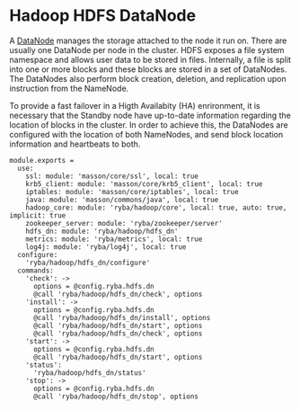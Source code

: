 
# Hadoop HDFS DataNode

A [DataNode](http://wiki.apache.org/hadoop/DataNode) manages the storage attached
to the node it run on. There are usually one DataNode per node in the cluster.
HDFS exposes a file system namespace and allows user data to be stored in files.
Internally, a file is split into one or more blocks and these blocks are stored 
in a set of DataNodes. The DataNodes also perform block creation, deletion, and 
replication upon instruction from the NameNode.

To provide a fast failover in a Higth Availabity (HA) enrironment, it is
necessary that the Standby node have up-to-date information regarding the
location of blocks in the cluster. In order to achieve this, the DataNodes are
configured with the location of both NameNodes, and send block location
information and heartbeats to both.

    module.exports =
      use:
        ssl: module: 'masson/core/ssl', local: true
        krb5_client: module: 'masson/core/krb5_client', local: true
        iptables: module: 'masson/core/iptables', local: true
        java: module: 'masson/commons/java', local: true
        hadoop_core: module: 'ryba/hadoop/core', local: true, auto: true, implicit: true
        zookeeper_server: module: 'ryba/zookeeper/server'
        hdfs_dn: module: 'ryba/hadoop/hdfs_dn'
        metrics: module: 'ryba/metrics', local: true
        log4j: module: 'ryba/log4j', local: true
      configure:
        'ryba/hadoop/hdfs_dn/configure'
      commands:
        'check': ->
          options = @config.ryba.hdfs.dn
          @call 'ryba/hadoop/hdfs_dn/check', options
        'install': ->
          options = @config.ryba.hdfs.dn
          @call 'ryba/hadoop/hdfs_dn/install', options
          @call 'ryba/hadoop/hdfs_dn/start', options
          @call 'ryba/hadoop/hdfs_dn/check', options
        'start': ->
          options = @config.ryba.hdfs.dn
          @call 'ryba/hadoop/hdfs_dn/start', options
        'status':
          'ryba/hadoop/hdfs_dn/status'
        'stop': ->
          options = @config.ryba.hdfs.dn
          @call 'ryba/hadoop/hdfs_dn/stop', options
